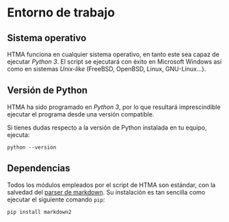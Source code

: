 # Entorno de trabajo

## Sistema operativo

HTMA funciona en cualquier sistema operativo, en tanto este sea capaz de ejecutar *Python 3*. El script se ejecutará con éxito en Microsoft Windows así como en sistemas *Unix-like* (FreeBSD, OpenBSD, Linux, GNU-Linux...).

## Versión de Python

HTMA ha sido programado en *Python 3*, por lo que resultará imprescindible ejecutar el programa desde una versión compatible. 

Si tienes dudas respecto a la versión de Python instalada en tu equipo, ejecuta: 

```
python --version
```

## Dependencias

Todos los módulos empleados por el script de HTMA son estándar, con la salvedad del [parser de markdown](https://github.com/trentm/python-markdown2/?tab=readme-ov-file). Su instalación es tan sencilla como ejecutar el siguiente comando `pip`:

```
pip install markdown2
```
